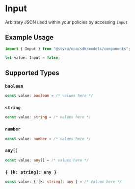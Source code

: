 # Input

Arbitrary JSON used within your policies by accessing `input`

## Example Usage

```typescript
import { Input } from "@styra/opa/sdk/models/components";

let value: Input = false;
```

## Supported Types

### `boolean`

```typescript
const value: boolean = /* values here */
```

### `string`

```typescript
const value: string = /* values here */
```

### `number`

```typescript
const value: number = /* values here */
```

### `any[]`

```typescript
const value: any[] = /* values here */
```

### `{ [k: string]: any }`

```typescript
const value: { [k: string]: any } = /* values here */
```

